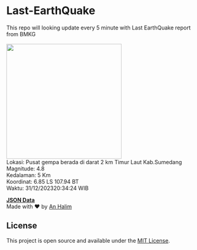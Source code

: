 # Last-EarthQuake
This repo will looking update every 5 minute with Last EarthQuake report from BMKG
<br>
<br>
<img src="https://static.bmkg.go.id/20231231203424.mmi.jpg" width="300"/>
<br>
Lokasi: Pusat gempa berada di darat 2 km Timur Laut Kab.Sumedang <br>
Magnitude: 4.8 <br>
Kedalaman: 5 Km <br>
Koordinat: 6.85 LS 107.94 BT <br>
Waktu: 31/12/202320:34:24 WIB <br>

<a href="./data/data.json">**JSON Data**</a>
<br>
Made with ❤️ by <a href="https://github.com/an-halim">An Halim</a>
## License

This project is open source and available under the [MIT License](LICENSE).
